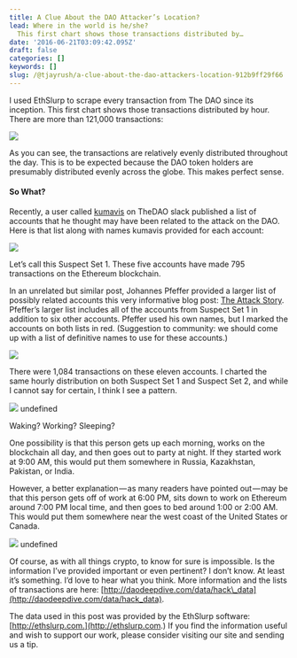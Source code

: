 ```yaml
---
title: A Clue About the DAO Attacker’s Location?
lead: Where in the world is he/she?
  This first chart shows those transactions distributed by…
date: '2016-06-21T03:09:42.095Z'
draft: false
categories: []
keywords: []
slug: /@tjayrush/a-clue-about-the-dao-attackers-location-912b9ff29f66
---
```


I used EthSlurp to scrape every transaction from The DAO since its inception. This first chart shows those transactions distributed by hour. There are more than 121,000 transactions:

![](/blog/medium-posts/img/005-A-Clue-About-the-DAO-Attackers-Location-001.png)

As you can see, the transactions are relatively evenly distributed throughout the day. This is to be expected because the DAO token holders are presumably distributed evenly across the globe. This makes perfect sense.

#### So What?

Recently, a user called [kumavis](https://twitter.com/kumavis_) on TheDAO slack published a list of accounts that he thought may have been related to the attack on the DAO. Here is that list along with names kumavis provided for each account:

![](/blog/medium-posts/img/005-A-Clue-About-the-DAO-Attackers-Location-002.png)

Let’s call this Suspect Set 1. These five accounts have made 795 transactions on the Ethereum blockchain.

In an unrelated but similar post, Johannes Pfeffer provided a larger list of possibly related accounts this very informative blog post: [The Attack Story](https://medium.com/@oaeee/the-attack-story-38f4789b3c3b#.opyn6cvn9). Pfeffer’s larger list includes all of the accounts from Suspect Set 1 in addition to six other accounts. Pfeffer used his own names, but I marked the accounts on both lists in red. (Suggestion to community: we should come up with a list of definitive names to use for these accounts.)

![](/blog/medium-posts/img/005-A-Clue-About-the-DAO-Attackers-Location-003.png)

There were 1,084 transactions on these eleven accounts. I charted the same hourly distribution on both Suspect Set 1 and Suspect Set 2, and while I cannot say for certain, I think I see a pattern.

![](/blog/medium-posts/img/005-A-Clue-About-the-DAO-Attackers-Location-004.png)
undefined

Waking? Working? Sleeping?

One possibility is that this person gets up each morning, works on the blockchain all day, and then goes out to party at night. If they started work at 9:00 AM, this would put them somewhere in Russia, Kazakhstan, Pakistan, or India.

However, a better explanation — as many readers have pointed out — may be that this person gets off of work at 6:00 PM, sits down to work on Ethereum around 7:00 PM local time, and then goes to bed around 1:00 or 2:00 AM. This would put them somewhere near the west coast of the United States or Canada.

![](/blog/medium-posts/img/005-A-Clue-About-the-DAO-Attackers-Location-005.png)
undefined

Of course, as with all things crypto, to know for sure is impossible. Is the information I’ve provided important or even pertinent? I don’t know. At least it’s something. I’d love to hear what you think. More information and the lists of transactions are here: [http://daodeepdive.com/data/hack\_data](http://daodeepdive.com/data/hack_data).

The data used in this post was provided by the EthSlurp software: [http://ethslurp.com.](http://ethslurp.com.) If you find the information useful and wish to support our work, please consider visiting our site and sending us a tip.
